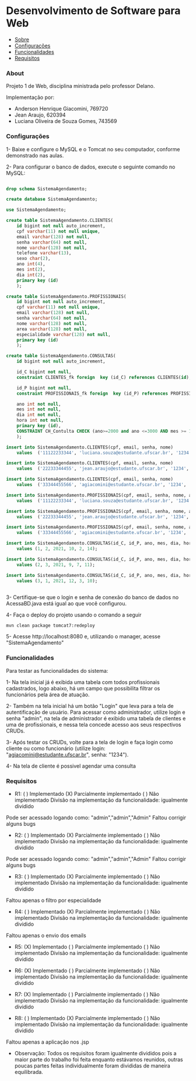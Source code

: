 # Desenvolvimento de Software para Web
 * [Sobre](#About)
 * [Configurações](#Configurações)
 * [Funcionalidades](#Funcionalidades)
 * [Requisitos](#Requisitos)
 
### About
 
Projeto 1 de Web, disciplina ministrada pelo professor Delano.

Implementação por:
  - Anderson Henrique Giacomini, 769720
  - Jean Araujo, 620394
  - Luciana Oliveira de Souza Gomes, 743569
  
### Configurações 

1- Baixe e configure o MySQL e o Tomcat no seu computador, conforme demonstrado nas aulas. 

2- Para configurar o banco de dados, execute o seguinte comando no MySQL:

```sql 

drop schema SistemaAgendamento;

create database SistemaAgendamento;

use SistemaAgendamento;

create table SistemaAgendamento.CLIENTES(
	id bigint not null auto_increment,
	cpf varchar(11) not null unique,
	email varchar(128) not null,
	senha varchar(64) not null, 
	nome varchar(128) not null,
	telefone varchar(13),
	sexo char(2),
	ano int(4),
	mes int(2),
	dia int(2), 
	primary key (id)
	);

create table SistemaAgendamento.PROFISSIONAIS(
	id bigint not null auto_increment,
	cpf varchar(11) not null unique,
	email varchar(128) not null,
	senha varchar(64) not null, 
	nome varchar(128) not null,
	area varchar(128) not null,
	especialidade varchar(128) not null,
	primary key (id)
    );

create table SistemaAgendamento.CONSULTAS(
	id bigint not null auto_increment,

	id_C bigint not null,
	constraint CLIENTES_fk foreign  key (id_C) references CLIENTES(id),

	id_P bigint not null,
	constraint PROFISSIONAIS_fk foreign  key (id_P) references PROFISSIONAIS(id),

	ano int not null,
	mes int not null,
	dia int not null, 
	hora int not null,
	primary key (id),
	CONSTRAINT CH_Contulta CHECK (ano>=2000 and ano <=3000 AND mes >= 1 AND mes <= 12 and dia >= 1 and dia <= 31)
	);

insert into SistemaAgendamento.CLIENTES(cpf, email, senha, nome) 
	values  ('11122233344', 'luciana.souza@estudante.ufscar.br', '1234', 'Luciana Souza');

insert into SistemaAgendamento.CLIENTES(cpf, email, senha, nome) 
	values  ('22233344455', 'jean.araujo@estudante.ufscar.br', '1234', 'Jean Araujo');

insert into SistemaAgendamento.CLIENTES(cpf, email, senha, nome) 
	values  ('33344455566', 'agiacomini@estudante.ufscar.br', '1234', 'Anderson Henrique');

insert into SistemaAgendamento.PROFISSIONAIS(cpf, email, senha, nome, area, especialidade) 
	values  ('11122233344', 'luciana.souza@estudante.ufscar.br', '1234', 'Luciana Souza', 'medicina', 'médica cardiologista');

insert into SistemaAgendamento.PROFISSIONAIS(cpf, email, senha, nome, area, especialidade) 
	values  ('22233344455', 'jean.araujo@estudante.ufscar.br', '1234', 'Jean Araujo', 'direito', 'advogado criminal');

insert into SistemaAgendamento.PROFISSIONAIS(cpf, email, senha, nome, area, especialidade) 
	values  ('33344455566', 'agiacomini@estudante.ufscar.br', '1234', 'Anderson Henrique', 'psicologia', 'psicólogo infantil');

insert into SistemaAgendamento.CONSULTAS(id_C, id_P, ano, mes, dia, hora)
	values (1, 2, 2021, 10, 2, 14);

insert into SistemaAgendamento.CONSULTAS(id_C, id_P, ano, mes, dia, hora)
	values (2, 3, 2021, 9, 7, 11);

insert into SistemaAgendamento.CONSULTAS(id_C, id_P, ano, mes, dia, hora)
	values (3, 1, 2021, 12, 3, 10);
 
 ```
 
 3- Certifique-se que o login e senha de conexão do banco de dados no AcessaBD.java está igual ao que você configurou. 
 
 4- Faça o deploy do projeto usando o comando a seguir
 
 ```
 mvn clean package tomcat7:redeploy
 ```
 
 5- Acesse http://localhost:8080 e, utilizando o manager, acesse "SistemaAgendamento"
 
 ### Funcionalidades
 
 Para testar as funcionalidades do sistema:
 
 1- Na tela inicial já é exibida uma tabela com todos profissionais cadastrados, logo abaixo, há um campo que possibilita filtrar os funcionários pela área de atuação.
 
 2- Também na tela inicial há um botão "Login" que leva para a tela de autentificação de usuário. Para acessar como administrador, utilize login e senha "admin", na tela
de administrador é exibido uma tabela de clientes e uma de profissionais, e nessa tela concede acesso aos seus respectivos CRUDs.

 3- Após testar os CRUDs, volte para a tela de login e faça login como cliente ou como funcionário (utilize login: "agiacomini@estudante.ufscar.br", senha: "1234").
 
 4- Na tela de cliente é possivel agendar uma consulta
 
 ### Requisitos
 
 - R1: ( ) Implementado (X) Parcialmente implementado ( ) Não implementado
Divisão na implementação da funcionalidade: igualmente dividido

Pode ser acessado logando como: "admin","admin","Admin"
Faltou corrigir alguns bugs

- R2: ( ) Implementado (X) Parcialmente implementado ( ) Não implementado
Divisão na implementação da funcionalidade: igualmente dividido

Pode ser acessado logando como: "admin","admin","Admin"
Faltou corrigir alguns bugs

- R3: ( ) Implementado (X) Parcialmente implementado ( ) Não implementado
Divisão na implementação da funcionalidade: igualmente dividido

Faltou apenas o filtro por especialidade

- R4: ( ) Implementado (X) Parcialmente implementado ( ) Não implementado
Divisão na implementação da funcionalidade: igualmente dividido

Faltou apenas o envio dos emails

- R5: (X) Implementado ( ) Parcialmente implementado ( ) Não implementado
Divisão na implementação da funcionalidade: igualmente dividido

- R6: (X) Implementado ( ) Parcialmente implementado ( ) Não implementado
Divisão na implementação da funcionalidade: igualmente dividido

- R7: (X) Implementado ( ) Parcialmente implementado ( ) Não implementado
Divisão na implementação da funcionalidade: igualmente dividido

- R8: ( ) Implementado (X) Parcialmente implementado ( ) Não implementado
Divisão na implementação da funcionalidade: igualmente dividido

Faltou apenas a aplicação nos .jsp

- Observação: Todos os requisitos foram igualmente divididos pois a maior parte do trabalho foi feita enquanto estávamos reunidos, outras poucas partes feitas individualmente foram divididas de maneira equilibrada.